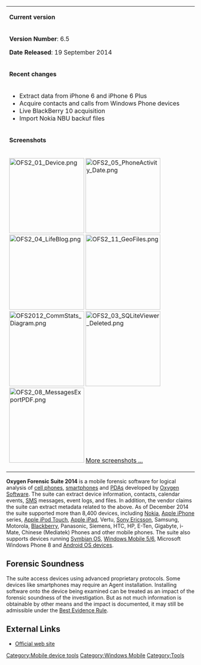 <table>
<tbody>
<tr class="odd">
<td><p><strong>Current version</strong></p></td>
</tr>
<tr class="even">
<td><p><strong>Version Number</strong>: 6.5</p>
<p><strong>Date Released</strong>: 19 September 2014</p></td>
</tr>
<tr class="odd">
<td><p><strong>Recent changes</strong></p></td>
</tr>
<tr class="even">
<td><ul>
<li>Extract data from iPhone 6 and iPhone 6 Plus</li>
<li>Acquire contacts and calls from Windows Phone devices</li>
<li>Live BlackBerry 10 acquisition</li>
<li>Import Nokia NBU backuf files</li>
</ul></td>
</tr>
<tr class="odd">
<td><p><strong>Screenshots</strong></p></td>
</tr>
<tr class="even">
<td><p><img src="OFS2_01_Device.png" title="OFS2_01_Device.png"
width="200" alt="OFS2_01_Device.png" /> <img
src="OFS2_05_PhoneActivity_Date.png"
title="OFS2_05_PhoneActivity_Date.png" width="200"
alt="OFS2_05_PhoneActivity_Date.png" /> <img src="OFS2_04_LifeBlog.png"
title="OFS2_04_LifeBlog.png" width="200" alt="OFS2_04_LifeBlog.png" />
<img src="OFS2_11_GeoFiles.png" title="OFS2_11_GeoFiles.png" width="200"
alt="OFS2_11_GeoFiles.png" /> <img src="OFS2012_CommStats_Diagram.png"
title="OFS2012_CommStats_Diagram.png" width="200"
alt="OFS2012_CommStats_Diagram.png" /> <img
src="OFS2_03_SQLiteViewer_Deleted.png"
title="OFS2_03_SQLiteViewer_Deleted.png" width="200"
alt="OFS2_03_SQLiteViewer_Deleted.png" /> <img
src="OFS2_08_MessagesExportPDF.png"
title="OFS2_08_MessagesExportPDF.png" width="200"
alt="OFS2_08_MessagesExportPDF.png" /> <a
href="http://www.oxygen-forensic.com/en/screenshots/">More screenshots
...</a></p></td>
</tr>
</tbody>
</table>

**Oxygen Forensic Suite 2014** is a mobile forensic software for logical
analysis of [cell phones](cell_phones "wikilink"),
[smartphones](SmartPhones "wikilink") and [PDAs](PDAs "wikilink")
developed by [Oxygen Software](Oxygen_Software "wikilink"). The suite
can extract device information, contacts, calendar events,
[SMS](SMS "wikilink") messages, event logs, and files. In addition, the
vendor claims the suite can extract metadata related to the above. As of
December 2014 the suite supported more than 8,400 devices, including
[Nokia](Nokia "wikilink"), [Apple iPhone](Apple_iPhone "wikilink")
series, [Apple iPod Touch](Apple_iPod_Touch "wikilink"), [Apple
iPad](Apple_iPad "wikilink"), Vertu, [Sony
Ericsson](Sony_Ericsson "wikilink"), Samsung, Motorola,
[Blackberry](BlackBerry "wikilink"), Panasonic, Siemens, HTC, HP, E-Ten,
Gigabyte, i-Mate, Chinese (Mediatek) Phones and other mobile phones. The
suite also supports devices running [Symbian OS](symbian "wikilink"),
[Windows Mobile 5/6](Microsoft_Windows_Mobile "wikilink"), Microsoft
Windows Phone 8 and [Android OS devices](Android "wikilink").

## Forensic Soundness

The suite access devices using advanced proprietary protocols. Some
devices like smartphones may require an Agent installation. Installing
software onto the device being examined can be treated as an impact of
the forensic soundness of the investigation. But as not much information
is obtainable by other means and the impact is documented, it may still
be admissible under the [Best Evidence
Rule](Best_Evidence_Rule "wikilink").

## External Links

- [Official web site](http://www.oxygen-forensic.com/)

[Category:Mobile device tools](Category:Mobile_device_tools "wikilink")
[Category:Windows Mobile](Category:Windows_Mobile "wikilink")
[Category:Tools](Category:Tools "wikilink")